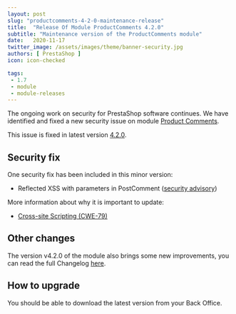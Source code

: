 ```yaml
---
layout: post
slug: "productcomments-4-2-0-maintenance-release"
title:  "Release Of Module ProductComments 4.2.0"
subtitle: "Maintenance version of the ProductComments module"
date:   2020-11-17
twitter_image: /assets/images/theme/banner-security.jpg
authors: [ PrestaShop ]
icon: icon-checked

tags:
 - 1.7
 - module
 - module-releases
---
```


The ongoing work on security for PrestaShop software continues. We have identified and fixed a new security issue on module [Product Comments](https://github.com/PrestaShop/productcomments/).

This issue is fixed in latest version [4.2.0](https://github.com/PrestaShop/productcomments/releases/tag/v4.2.0).

## Security fix

One security fix has been included in this minor version:

- Reflected XSS with parameters in PostComment
 ([security advisory](https://github.com/PrestaShop/productcomments/security/advisories/GHSA-58w4-w77w-qv3w))

More information about why it is important to update:
- [Cross-site Scripting (CWE-79)](https://cwe.mitre.org/data/definitions/79.html)

## Other changes

The version v4.2.0 of the module also brings some new improvements, you can read the full Changelog [here](https://github.com/PrestaShop/productcomments/releases/tag/v4.2.0).

## How to upgrade

You should be able to download the latest version from your Back Office.
